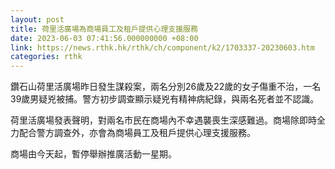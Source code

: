 ```yaml
---
layout: post
title: 荷里活廣場為商場員工及租戶提供心理支援服務
date: 2023-06-03 07:41:56.000000000 +08:00
link: https://news.rthk.hk/rthk/ch/component/k2/1703337-20230603.htm
categories: rthk
---
```


鑽石山荷里活廣場昨日發生謀殺案，兩名分別26歲及22歲的女子傷重不治，一名39歲男疑兇被捕。警方初步調查顯示疑兇有精神病紀錄，與兩名死者並不認識。

荷里活廣場發表聲明，對兩名市民在商場內不幸遇襲喪生深感難過。商場除即時全力配合警方調查外，亦會為商場員工及租戶提供心理支援服務。

商場由今天起，暫停舉辦推廣活動一星期。
